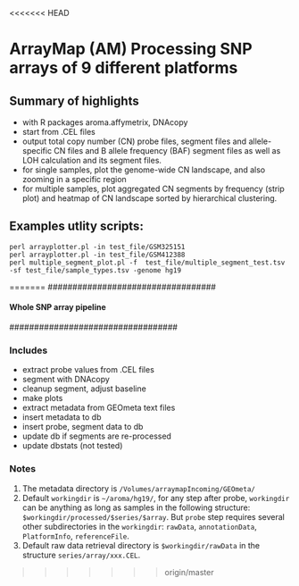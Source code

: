 <<<<<<< HEAD
# ArrayMap (AM) Processing SNP arrays of 9 different platforms

## Summary of highlights
 * with R packages aroma.affymetrix, DNAcopy
 * start from .CEL files
 * output total copy number (CN) probe files, segment files and allele-specific CN files and B allele frequency (BAF) segment files as well as LOH calculation and its segment files.
 * for single samples, plot the genome-wide CN landscape, and also zooming in a specific region
 * for multiple samples, plot aggregated CN segments by frequency (strip plot) and heatmap of CN landscape sorted by hierarchical clustering.

## Examples utlity scripts:
```
perl arrayplotter.pl -in test_file/GSM325151
perl arrayplotter.pl -in test_file/GSM412388
perl multiple_segment_plot.pl -f  test_file/multiple_segment_test.tsv -sf test_file/sample_types.tsv -genome hg19
```
=======
##################################
#### Whole SNP array pipeline ####
##################################

### Includes
* extract probe values from .CEL files 
* segment with DNAcopy
* cleanup segment, adjust baseline
* make plots
* extract metadata from GEOmeta text files
* insert metadata to db
* insert probe, segment data to db
* update db if segments are re-processed
* update dbstats (not tested)

### Notes
1. The metadata directory is `/Volumes/arraymapIncoming/GEOmeta/`
2. Default `workingdir` is `~/aroma/hg19/`, for any step after probe, `workingdir` can be anything as long as samples in the following structure:
`$workingdir/processed/$series/$array`. But `probe` step requires several other subdirectories in the `workingdir`: `rawData`, `annotationData`, `PlatformInfo`, `referenceFile`.
3. Default raw data retrieval directory is `$workingdir/rawData`
    in the structure `series/array/xxx.CEL`.
>>>>>>> origin/master
